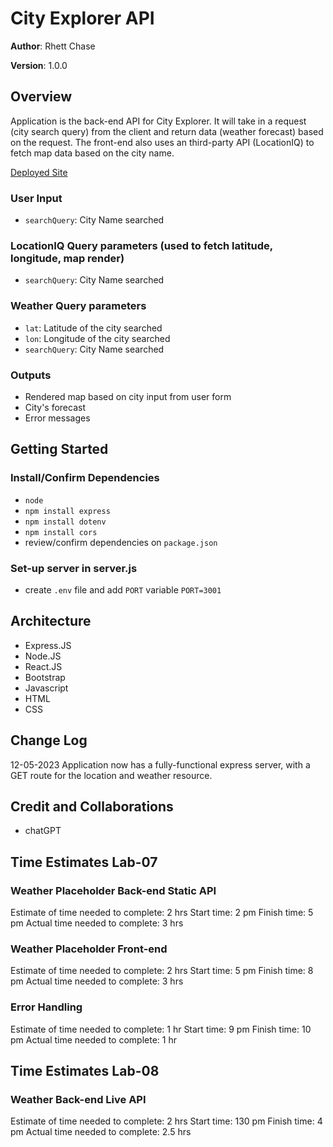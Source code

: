 # City Explorer API

**Author**: Rhett Chase
<!--increment the patch/fix version number if you make more commits past your first submission -->
**Version**: 1.0.0

## Overview
<!-- Provide a high level overview of what this application is and why you are building it, beyond the fact that it's an assignment for this class. (i.e. What's your problem domain?) -->
Application is the back-end API for City Explorer. It will take in a request (city search query) from the client and return data (weather forecast) based on the request. The front-end also uses an third-party API (LocationIQ) to fetch map data based on the city name.

[Deployed Site](https://city-explorer-rhett.netlify.app)

### User Input

- `searchQuery`: City Name searched

### LocationIQ Query parameters (used to fetch latitude, longitude, map render)

- `searchQuery`: City Name searched

### Weather Query parameters

- `lat`: Latitude of the city searched
- `lon`: Longitude of the city searched
- `searchQuery`: City Name searched

### Outputs

- Rendered map based on city input from user form
- City's forecast
- Error messages

## Getting Started
<!-- What are the steps that a user must take in order to build this app on their own machine and get it running? -->

### Install/Confirm Dependencies

- `node`
- `npm install express`
- `npm install dotenv`
- `npm install cors`
- review/confirm dependencies on `package.json`

### Set-up server in server.js

- create `.env` file and add `PORT` variable `PORT=3001`

## Architecture
<!-- Provide a detailed description of the application design. What technologies (languages, libraries, etc) you're using, and any other relevant design information. -->
- Express.JS
- Node.JS
- React.JS
- Bootstrap
- Javascript
- HTML
- CSS

## Change Log
<!-- Use this area to document the iterative changes made to your application as each feature is successfully implemented. Use time stamps. Here's an example:

01-01-2001 4:59pm - Application now has a fully-functional express server, with a GET route for the location resource. -->
12-05-2023 Application now has a fully-functional express server, with a GET route for the location and weather resource.

## Credit and Collaborations
<!-- Give credit (and a link) to other people or resources that helped you build this application. -->
- chatGPT

## Time Estimates Lab-07

### Weather Placeholder Back-end Static API

Estimate of time needed to complete: 2 hrs
Start time: 2 pm
Finish time: 5 pm
Actual time needed to complete: 3 hrs

### Weather Placeholder Front-end

Estimate of time needed to complete: 2 hrs
Start time: 5 pm
Finish time: 8 pm
Actual time needed to complete: 3 hrs

### Error Handling

Estimate of time needed to complete: 1 hr
Start time: 9 pm
Finish time: 10 pm
Actual time needed to complete: 1 hr

## Time Estimates Lab-08

### Weather Back-end Live API

Estimate of time needed to complete: 2 hrs
Start time: 130 pm
Finish time: 4 pm
Actual time needed to complete: 2.5 hrs